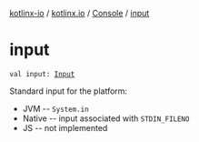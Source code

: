 [kotlinx-io](../../index.md) / [kotlinx.io](../index.md) / [Console](index.md) / [input](./input.md)

# input

`val input: `[`Input`](../-input/index.md)

Standard input for the platform:

* JVM -- `System.in`
* Native -- input associated with `STDIN_FILENO`
* JS -- not implemented
